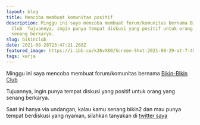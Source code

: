 ```yaml
---
layout: blog
title: Mencoba membuat komunitas positif
description: Minggu ini saya mencoba membuat forum/komunitas bernama Bikin-Bikin
  Club  Tujuannya, ingin punya tempat diskusi yang positif untuk orang yang
  senang berkarya.
slug: bikinclub
date: 2021-08-28T23:47:21.268Z
featured_image: https://i.ibb.co/k26vX80/Screen-Shot-2021-08-29-at-7-45-23-AM.png
tags: kerja
---
```

Minggu ini saya mencoba membuat forum/komunitas bernama [Bikin-Bikin Club](https://bikin.club/)

Tujuannya, ingin punya tempat diskusi yang positif untuk orang yang senang berkarya.

Saat ini hanya via undangan, kalau kamu senang bikin2 dan mau punya tempat berdiskusi yang nyaman, silahkan tanyakan di [twitter saya](https://twitter.com/hilmanski)